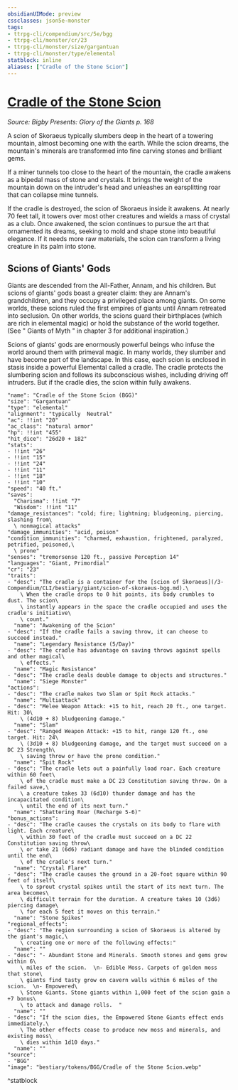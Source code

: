```yaml
---
obsidianUIMode: preview
cssclasses: json5e-monster
tags:
- ttrpg-cli/compendium/src/5e/bgg
- ttrpg-cli/monster/cr/23
- ttrpg-cli/monster/size/gargantuan
- ttrpg-cli/monster/type/elemental
statblock: inline
aliases: ["Cradle of the Stone Scion"]
---
```

# [Cradle of the Stone Scion](3-Compendium\CLI\bestiary\elemental/cradle-of-the-stone-scion-bgg.md)
*Source: Bigby Presents: Glory of the Giants p. 168*  

A scion of Skoraeus typically slumbers deep in the heart of a towering mountain, almost becoming one with the earth. While the scion dreams, the mountain's minerals are transformed into fine carving stones and brilliant gems.

If a miner tunnels too close to the heart of the mountain, the cradle awakens as a bipedal mass of stone and crystals. It brings the weight of the mountain down on the intruder's head and unleashes an earsplitting roar that can collapse mine tunnels.

If the cradle is destroyed, the scion of Skoraeus inside it awakens. At nearly 70 feet tall, it towers over most other creatures and wields a mass of crystal as a club. Once awakened, the scion continues to pursue the art that ornamented its dreams, seeking to mold and shape stone into beautiful elegance. If it needs more raw materials, the scion can transform a living creature in its palm into stone.

## Scions of Giants' Gods

Giants are descended from the All-Father, Annam, and his children. But scions of giants' gods boast a greater claim: they are Annam's grandchildren, and they occupy a privileged place among giants. On some worlds, these scions ruled the first empires of giants until Annam retreated into seclusion. On other worlds, the scions guard their birthplaces (which are rich in elemental magic) or hold the substance of the world together. (See " Giants of Myth " in chapter 3 for additional inspiration.)

Scions of giants' gods are enormously powerful beings who infuse the world around them with primeval magic. In many worlds, they slumber and have become part of the landscape. In this case, each scion is enclosed in stasis inside a powerful Elemental called a cradle. The cradle protects the slumbering scion and follows its subconscious wishes, including driving off intruders. But if the cradle dies, the scion within fully awakens.

```statblock
"name": "Cradle of the Stone Scion (BGG)"
"size": "Gargantuan"
"type": "elemental"
"alignment": "typically  Neutral"
"ac": !!int "20"
"ac_class": "natural armor"
"hp": !!int "455"
"hit_dice": "26d20 + 182"
"stats":
- !!int "26"
- !!int "15"
- !!int "24"
- !!int "11"
- !!int "18"
- !!int "10"
"speed": "40 ft."
"saves":
  "Charisma": !!int "7"
  "Wisdom": !!int "11"
"damage_resistances": "cold; fire; lightning; bludgeoning, piercing, slashing from\
  \ nonmagical attacks"
"damage_immunities": "acid, poison"
"condition_immunities": "charmed, exhaustion, frightened, paralyzed, petrified, poisoned,\
  \ prone"
"senses": "tremorsense 120 ft., passive Perception 14"
"languages": "Giant, Primordial"
"cr": "23"
"traits":
- "desc": "The cradle is a container for the [scion of Skoraeus](/3-Compendium/CLI/bestiary/giant/scion-of-skoraeus-bgg.md).\
    \ When the cradle drops to 0 hit points, its body crumbles to dust. The scion\
    \ instantly appears in the space the cradle occupied and uses the cradle's initiative\
    \ count."
  "name": "Awakening of the Scion"
- "desc": "If the cradle fails a saving throw, it can choose to succeed instead."
  "name": "Legendary Resistance (5/Day)"
- "desc": "The cradle has advantage on saving throws against spells and other magical\
    \ effects."
  "name": "Magic Resistance"
- "desc": "The cradle deals double damage to objects and structures."
  "name": "Siege Monster"
"actions":
- "desc": "The cradle makes two Slam or Spit Rock attacks."
  "name": "Multiattack"
- "desc": "Melee Weapon Attack: +15 to hit, reach 20 ft., one target. Hit: 30\
    \ (4d10 + 8) bludgeoning damage."
  "name": "Slam"
- "desc": "Ranged Weapon Attack: +15 to hit, range 120 ft., one target. Hit: 24\
    \ (3d10 + 8) bludgeoning damage, and the target must succeed on a DC 23 Strength\
    \ saving throw or have the prone condition."
  "name": "Spit Rock"
- "desc": "The cradle lets out a painfully load roar. Each creature within 60 feet\
    \ of the cradle must make a DC 23 Constitution saving throw. On a failed save,\
    \ a creature takes 33 (6d10) thunder damage and has the incapacitated condition\
    \ until the end of its next turn."
  "name": "Shattering Roar (Recharge 5-6)"
"bonus_actions":
- "desc": "The cradle causes the crystals on its body to flare with light. Each creature\
    \ within 30 feet of the cradle must succeed on a DC 22 Constitution saving throw\
    \ or take 21 (6d6) radiant damage and have the blinded condition until the end\
    \ of the cradle's next turn."
  "name": "Crystal Flare"
- "desc": "The cradle causes the ground in a 20-foot square within 90 feet of itself\
    \ to sprout crystal spikes until the start of its next turn. The area becomes\
    \ difficult terrain for the duration. A creature takes 10 (3d6) piercing damage\
    \ for each 5 feet it moves on this terrain."
  "name": "Stone Spikes"
"regional_effects":
- "desc": "The region surrounding a scion of Skoraeus is altered by the giant's magic,\
    \ creating one or more of the following effects:"
  "name": ""
- "desc": "- Abundant Stone and Minerals. Smooth stones and gems grow within 6\
    \ miles of the scion.  \n- Edible Moss. Carpets of golden moss that stone\
    \ giants find tasty grow on cavern walls within 6 miles of the scion.  \n- Empowered\
    \ Stone Giants. Stone giants within 1,000 feet of the scion gain a +7 bonus\
    \ to attack and damage rolls.  "
  "name": ""
- "desc": "If the scion dies, the Empowered Stone Giants effect ends immediately.\
    \ The other effects cease to produce new moss and minerals, and existing moss\
    \ dies within 1d10 days."
  "name": ""
"source":
- "BGG"
"image": "bestiary/tokens/BGG/Cradle of the Stone Scion.webp"
```
^statblock
